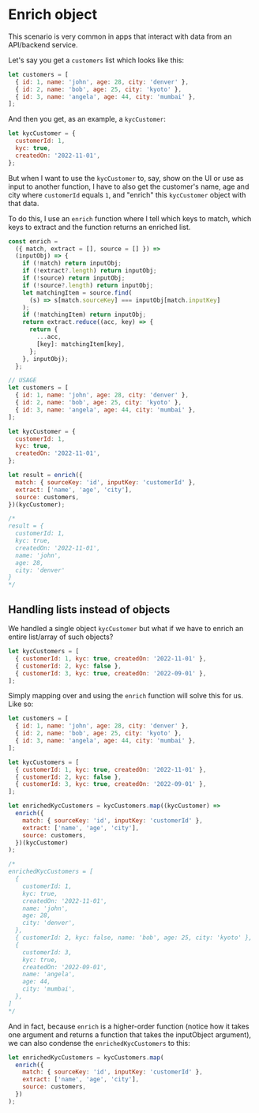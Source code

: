 # Enrich object

This scenario is very common in apps that interact with data from an API/backend service.

Let's say you get a `customers` list which looks like this:

```js
let customers = [
  { id: 1, name: 'john', age: 28, city: 'denver' },
  { id: 2, name: 'bob', age: 25, city: 'kyoto' },
  { id: 3, name: 'angela', age: 44, city: 'mumbai' },
];
```

And then you get, as an example, a `kycCustomer`:

```js
let kycCustomer = {
  customerId: 1,
  kyc: true,
  createdOn: '2022-11-01',
};
```

But when I want to use the `kycCustomer` to, say, show on the UI or use as input to another function, I have to also get the customer's name, age and city where `customerId` equals `1`, and "enrich" this `kycCustomer` object with that data.

To do this, I use an `enrich` function where I tell which keys to match, which keys to extract and the function returns an enriched list.

```js
const enrich =
  ({ match, extract = [], source = [] }) =>
  (inputObj) => {
    if (!match) return inputObj;
    if (!extract?.length) return inputObj;
    if (!source) return inputObj;
    if (!source?.length) return inputObj;
    let matchingItem = source.find(
      (s) => s[match.sourceKey] === inputObj[match.inputKey]
    );
    if (!matchingItem) return inputObj;
    return extract.reduce((acc, key) => {
      return {
        ...acc,
        [key]: matchingItem[key],
      };
    }, inputObj);
  };

// USAGE
let customers = [
  { id: 1, name: 'john', age: 28, city: 'denver' },
  { id: 2, name: 'bob', age: 25, city: 'kyoto' },
  { id: 3, name: 'angela', age: 44, city: 'mumbai' },
];

let kycCustomer = {
  customerId: 1,
  kyc: true,
  createdOn: '2022-11-01',
};

let result = enrich({
  match: { sourceKey: 'id', inputKey: 'customerId' },
  extract: ['name', 'age', 'city'],
  source: customers,
})(kycCustomer);

/*
result = {
  customerId: 1,
  kyc: true,
  createdOn: '2022-11-01',
  name: 'john',
  age: 28,
  city: 'denver'
}
*/
```

## Handling lists instead of objects

We handled a single object `kycCustomer` but what if we have to enrich an entire list/array of such objects?

```js
let kycCustomers = [
  { customerId: 1, kyc: true, createdOn: '2022-11-01' },
  { customerId: 2, kyc: false },
  { customerId: 3, kyc: true, createdOn: '2022-09-01' },
];
```

Simply mapping over and using the `enrich` function will solve this for us. Like so:

```js
let customers = [
  { id: 1, name: 'john', age: 28, city: 'denver' },
  { id: 2, name: 'bob', age: 25, city: 'kyoto' },
  { id: 3, name: 'angela', age: 44, city: 'mumbai' },
];

let kycCustomers = [
  { customerId: 1, kyc: true, createdOn: '2022-11-01' },
  { customerId: 2, kyc: false },
  { customerId: 3, kyc: true, createdOn: '2022-09-01' },
];

let enrichedKycCustomers = kycCustomers.map((kycCustomer) =>
  enrich({
    match: { sourceKey: 'id', inputKey: 'customerId' },
    extract: ['name', 'age', 'city'],
    source: customers,
  })(kycCustomer)
);

/*
enrichedKycCustomers = [
  {
    customerId: 1,
    kyc: true,
    createdOn: '2022-11-01',
    name: 'john',
    age: 28,
    city: 'denver',
  },
  { customerId: 2, kyc: false, name: 'bob', age: 25, city: 'kyoto' },
  {
    customerId: 3,
    kyc: true,
    createdOn: '2022-09-01',
    name: 'angela',
    age: 44,
    city: 'mumbai',
  },
]
*/
```

And in fact, because `enrich` is a higher-order function (notice how it takes one argument and returns a function that takes the inputObject argument), we can also condense the `enrichedKycCustomers` to this:

```js
let enrichedKycCustomers = kycCustomers.map(
  enrich({
    match: { sourceKey: 'id', inputKey: 'customerId' },
    extract: ['name', 'age', 'city'],
    source: customers,
  })
);
```
